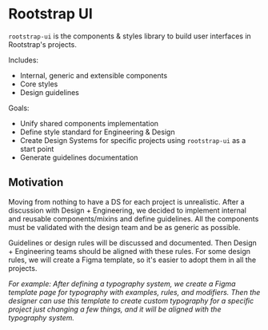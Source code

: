 # Rootstrap UI

`rootstrap-ui` is the components & styles library to build user interfaces in Rootstrap's projects.

Includes:
- Internal, generic and extensible components
- Core styles
- Design guidelines

Goals:
- Unify shared components implementation
- Define style standard for Engineering & Design
- Create Design Systems for specific projects using `rootstrap-ui` as a start point
- Generate guidelines documentation

## Motivation
Moving from nothing to have a DS for each project is unrealistic. After a discussion with Design + Engineering, we decided to implement internal and reusable components/mixins and define guidelines. All the components must be validated with the design team and be as generic as possible.

Guidelines or design rules will be discussed and documented. Then Design + Engineering teams should be aligned with these rules. For some design rules, we will create a Figma template, so it's easier to adopt them in all the projects.

_For example: After defining a typography system, we create a Figma template page for typography with examples, rules, and modifiers. Then the designer can use this template to create custom typography for a specific project just changing a few things, and it will be aligned with the typography system._
